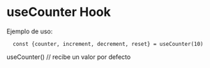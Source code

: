 # useCounter Hook

Ejemplo de uso:
```
  const {counter, increment, decrement, reset} = useCounter(10)
```

useCounter() // recibe un valor por defecto